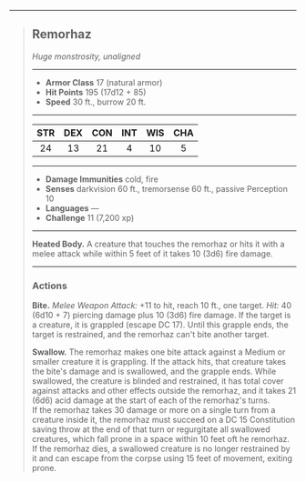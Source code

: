 ***
> ## Remorhaz
> *Huge monstrosity, unaligned*
> 
> ***
> 
> - **Armor Class** 17 (natural armor)
> - **Hit Points** 195 (17d12 + 85)
> - **Speed** 30 ft., burrow 20 ft.
> 
> ***
> 
> |STR|DEX|CON|INT|WIS|CHA|
> |:---:|:---:|:---:|:---:|:---:|:---:|
> |24|13|21|4|10|5|
> 
> ***
> 
> - **Damage Immunities** cold, fire
> - **Senses** darkvision 60 ft., tremorsense 60 ft., passive Perception 10
> - **Languages** —
> - **Challenge** 11 (7,200 xp)
> 
> ***
> 
> **Heated Body.** A creature that touches the remorhaz or hits it with a melee attack while within 5 feet of it takes 10 (3d6) fire damage.
> 
> ***
> 
> ### Actions
> **Bite.** *Melee Weapon Attack:* +11 to hit, reach 10 ft., one target. *Hit:* 40 (6d10 + 7) piercing damage plus 10 (3d6) fire damage. If the target is a creature, it is grappled (escape DC 17). Until this grapple ends, the target is restrained, and the remorhaz can't bite another target.
> 
> **Swallow.** The remorhaz makes one bite attack against a Medium or smaller creature it is grappling. If the attack hits, that creature takes the bite's damage and is swallowed, and the grapple ends. While swallowed, the creature is blinded and restrained, it has total cover against attacks and other effects outside the remorhaz, and it takes 21 (6d6) acid damage at the start of each of the remorhaz's turns.  
> If the remorhaz takes 30 damage or more on a single turn from a creature inside it, the remorhaz must succeed on a DC 15 Constitution saving throw at the end of that turn or regurgitate all swallowed creatures, which fall prone in a space within 10 feet oft he remorhaz. If the remorhaz dies, a swallowed creature is no longer restrained by it and can escape from the corpse using 15 feet of movement, exiting prone.